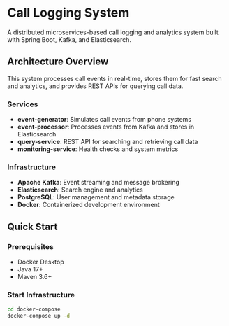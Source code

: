 # Call Logging System

A distributed microservices-based call logging and analytics system built with Spring Boot, Kafka, and Elasticsearch.

## Architecture Overview

This system processes call events in real-time, stores them for fast search and analytics, and provides REST APIs for querying call data.

### Services
- **event-generator**: Simulates call events from phone systems
- **event-processor**: Processes events from Kafka and stores in Elasticsearch  
- **query-service**: REST API for searching and retrieving call data
- **monitoring-service**: Health checks and system metrics

### Infrastructure
- **Apache Kafka**: Event streaming and message brokering
- **Elasticsearch**: Search engine and analytics  
- **PostgreSQL**: User management and metadata storage
- **Docker**: Containerized development environment

## Quick Start

### Prerequisites
- Docker Desktop
- Java 17+
- Maven 3.6+

### Start Infrastructure
```bash
cd docker-compose
docker-compose up -d
